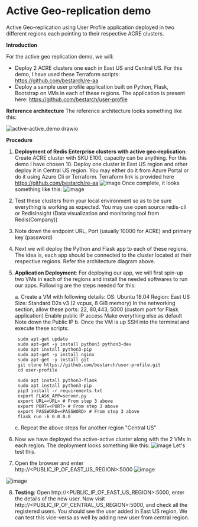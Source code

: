 # Active Geo-replication demo
Active Geo-replication using User Profile application deployed in two different regions each pointing to their respective ACRE clusters.


**Introduction**

For the active geo replication demo, we will:
* Deploy 2 ACRE clusters one each in East US and Central US. For this demo, I have used these Terraform scripts: https://github.com/bestarch/re-aa
* Deploy a sample user profile application built on Python, Flask, Bootstrap on VMs in each of these regions. The application is present here: https://github.com/bestarch/user-profile

**Reference architecture**
The reference architecture looks something like this:

![active-active_demo drawio](https://user-images.githubusercontent.com/26322220/143983665-19d3bcd9-dc9d-4702-becc-0b705a3ad9d9.png)


**Procedure**
1. **Deployment of Redis Enterprise clusters with active geo-replication**: Create ACRE cluster with SKU E100, capacity can be anything. For this demo I have chosen 10. Deploy one cluster in East US region and other deploy it in Central US region. You may either do it from Azure Portal or do it using Azure Cli or Terraform. Terraform link is provided here https://github.com/bestarch/re-aa
![image](https://user-images.githubusercontent.com/26322220/143982955-381f77b0-33db-4eb1-93df-8819192d7ae2.png)
Once complete, it looks something like this:
![image](https://user-images.githubusercontent.com/26322220/144082884-6ebeb6fa-8d9b-4470-ae68-56a41a09579e.png)


2. Test these clusters from your local environment so as to be sure everything is working as expected. You may use open source redis-cli or RedisInsight (Data visualization and monitoring tool from Redis(Company))

3. Note down the endpoint URL, Port (usually 10000 for ACRE) and primary key (password)

4. Next we will deploy the Python and Flask app to each of these regions. The idea is, each app should be connected to the cluster located at their respective regions. Refer the architecture diagram above.

5. **Application Deployment**: For deploying our app, we will first spin-up two VMs in each of the regions and install the needed softwares to run our apps. Following are the steps needed for this:

    a. Create a VM with following details:
        OS: Ubuntu 18.04 
        Region: East US
        Size: Standard D2s v3 (2 vcpus, 8 GiB memory)
        In the networking section, allow these ports: 22, 80,443, 5000 (custom port for Flask application)
        Enable public IP access
        Make everything else as default
        Note down the Public IP 
    b. Once the VM is up SSH into the terminal and execute these scripts:

        sudo apt-get update
        sudo apt-get -y install python3 python3-dev
        sudo apt install python3-pip
        sudo apt-get -y install nginx
        sudo apt-get -y install git
        git clone https://github.com/bestarch/user-profile.git
        cd user-profile

        sudo apt install python3-flask
        sudo apt install python3-pip
        pip3 install -r requirements.txt
        export FLASK_APP=server.py
        export URL=<URL> # From step 3 above
        export PORT=<PORT> # From step 3 above
        export PASSWORD=<PASSWORD> # From step 3 above
        flask run -h 0.0.0.0

    c.  Repeat the above steps for another region "Central US"

6. Now we have deployed the active-active cluster along with the 2 VMs in each region. The deployment looks something like this:
![image](https://user-images.githubusercontent.com/26322220/144066272-4628370d-ba1d-4567-a1be-ceb1436e547f.png)
Let's test this.

7. Open the browser and enter http://<PUBLIC_IP_OF_EAST_US_REGION>:5000
![image](https://user-images.githubusercontent.com/26322220/144080885-13372fa1-353a-42ca-9587-7f40eafc5843.png)

![image](https://user-images.githubusercontent.com/26322220/144081701-9dc03936-1343-4715-acb5-e6746b07dc0a.png)

8. **Testing**: Open http://<PUBLIC_IP_OF_EAST_US_REGION>:5000, enter the details of the new user. 
Now visit  http://<PUBLIC_IP_OF_CENTRAL_US_REGION>:5000, and check all the registered users.
You should see the user added in East US region. We can test this vice-versa as well by adding new user from central region.



